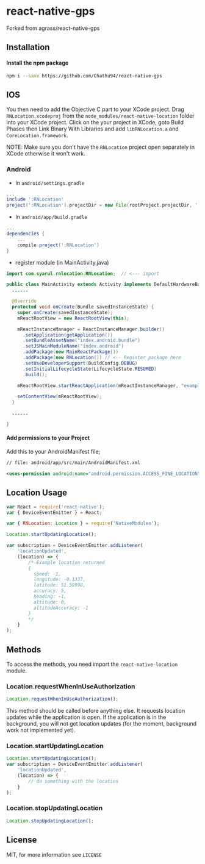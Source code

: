 # react-native-gps

Forked from agrass/react-native-gps

## Installation
#### Install the npm package
```bash
npm i --save https://github.com/Chathu94/react-native-gps
```
## IOS
You then need to add the Objective C part to your XCode project. Drag `RNLocation.xcodeproj` from the `node_modules/react-native-location` folder into your XCode project. Click on the your project in XCode, goto Build Phases then Link Binary With Libraries and add `libRNLocation.a` and `CoreLocation.framework`.

NOTE: Make sure you don't have the `RNLocation` project open separately in XCode otherwise it won't work.

### Android

* In `android/settings.gradle`

```gradle
...
include ':RNLocation'
project(':RNLocation').projectDir = new File(rootProject.projectDir, '../node_modules/react-native-gps')
```

* In `android/app/build.gradle`

```gradle
...
dependencies {
    ...
    compile project(':RNLocation')
}
```

* register module (in MainActivity.java)

```java
import com.syarul.rnlocation.RNLocation;  // <--- import

public class MainActivity extends Activity implements DefaultHardwareBackBtnHandler {
  ......

  @Override
  protected void onCreate(Bundle savedInstanceState) {
    super.onCreate(savedInstanceState);
    mReactRootView = new ReactRootView(this);

    mReactInstanceManager = ReactInstanceManager.builder()
      .setApplication(getApplication())
      .setBundleAssetName("index.android.bundle")
      .setJSMainModuleName("index.android")
      .addPackage(new MainReactPackage())
      .addPackage(new RNLocation()) // <-- Register package here
      .setUseDeveloperSupport(BuildConfig.DEBUG)
      .setInitialLifecycleState(LifecycleState.RESUMED)
      .build();

    mReactRootView.startReactApplication(mReactInstanceManager, "example", null);

    setContentView(mReactRootView);
  }

  ......

}
```

#### Add permissions to your Project

Add this to your AndroidManifest file;

``` xml
// file: android/app/src/main/AndroidManifest.xml

<uses-permission android:name="android.permission.ACCESS_FINE_LOCATION" />
```

## Location Usage
```javascript
var React = require('react-native');
var { DeviceEventEmitter } = React;

var { RNLocation: Location } = require('NativeModules');

Location.startUpdatingLocation();

var subscription = DeviceEventEmitter.addListener(
    'locationUpdated',
    (location) => {
        /* Example location returned
        {
          speed: -1,
          longitude: -0.1337,
          latitude: 51.50998,
          accuracy: 5,
          heading: -1,
          altitude: 0,
          altitudeAccuracy: -1
        }
        */
    }
);
```


## Methods

To access the methods, you need import the `react-native-location` module. 

### Location.requestWhenInUseAuthorization
```javascript
Location.requestWhenInUseAuthorization();
```

This method should be called before anything else. It requests location updates while the application is open. If the application is in the background, you will not get location updates (for the moment, background work not implemented yet).

### Location.startUpdatingLocation
```javascript
Location.startUpdatingLocation();
var subscription = DeviceEventEmitter.addListener(
    'locationUpdated',
    (location) => {
        // do something with the location
    }
);
```

### Location.stopUpdatingLocation
```javascript
Location.stopUpdatingLocation();
```
## License
MIT, for more information see `LICENSE`
